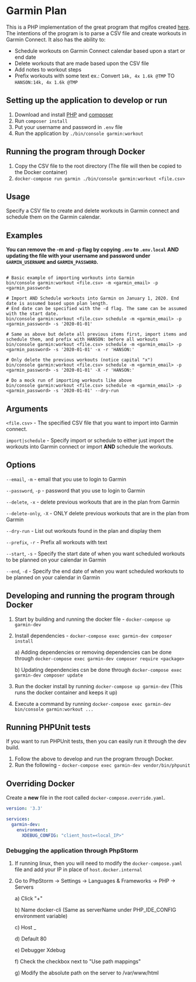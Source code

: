 # Garmin Plan
This is a PHP implementation of the great program that mgifos created [here](https://github.com/mgifos/quick-plan). 
The intentions of the program is to parse a CSV file and create workouts in Garmin Connect.
It also has the ability to:
 - Schedule workouts on Garmin Connect calendar based upon a start or end date
 - Delete workouts that are made based upon the CSV file
 - Add notes to workout steps
 - Prefix workouts with some text ex.: Convert `14k, 4x 1.6k @TMP` TO `HANSON:14k, 4x 1.6k @TMP`

## Setting up the application to develop or run
1) Download and install [PHP](https://www.php.net/) and [composer](https://getcomposer.org/)
2) Run `composer install`
3) Put your username and password in `.env` file
4) Run the application by `./bin/console garmin:workout`

## Running the program through Docker
1) Copy the CSV file to the root directory (The file will then be copied to the Docker container)
2) `docker-compose run garmin ./bin/console garmin:workout <file.csv>`

## Usage

Specify a CSV file to create and delete workouts in Garmin connect and schedule them on the Garmin calendar.

## Examples

**You can remove the -m and -p flag by copying `.env` to `.env.local` AND updating the file with your username and password under 
`GARMIN_USERNAME` and `GARMIN_PASSWORD`.**

```shell

# Basic example of importing workouts into Garmin
bin/console garmin:workout <file.csv> -m <garmin_email> -p <garmin_password>

# Import AND Schedule workouts into Garmin on January 1, 2020. End date is assumed based upon plan length.
# End date can be specified with the -d flag. The same can be assumed with the start date.
bin/console garmin:workout <file.csv> schedule -m <garmin_email> -p <garmin_password> -s '2020-01-01'

# Same as above but delete all previous items first, import items and schedule them, and prefix with HANSON: before all workouts
bin/console garmin:workout <file.csv> schedule -m <garmin_email> -p <garmin_password> -s '2020-01-01' -x -r 'HANSON:'

# Only delete the previous workouts (notice capital "x")
bin/console garmin:workout <file.csv> schedule -m <garmin_email> -p <garmin_password> -s '2020-01-01' -X -r 'HANSON:'

# Do a mock run of importing workouts like above
bin/console garmin:workout <file.csv> schedule -m <garmin_email> -p <garmin_password> -s '2020-01-01' --dry-run
```

## Arguments

`<file.csv>` - The specified CSV file that you want to import into Garmin connect.

`import|schedule` - Specify import or schedule to either just import the workouts into Garmin connect 
or import **AND** schedule the workouts.

## Options

`--email`, `-m` - email that you use to login to Garmin

`--password`, `-p` - password that you use to login to Garmin

`--delete`, `-x` - delete previous workouts that are in the plan from Garmin

`--delete-only`, `-X` - ONLY delete previous workouts that are in the plan from Garmin

`--dry-run` - List out workouts found in the plan and display them

`--prefix`, `-r` - Prefix all workouts with text

`--start`, `-s` - Specify the start date of when you want scheduled workouts to be planned on your calendar in Garmin

`--end`, `-d` - Specify the end date of when you want scheduled workouts to be planned on your calendar in Garmin

## Developing and running the program through Docker
1) Start by building and running the docker file - `docker-compose up garmin-dev`
1) Install dependencies - `docker-compose exec garmin-dev composer install`
   
    a) Adding dependencies or removing dependencies can be done through `docker-compose exec garmin-dev composer require <package>`
    
    b) Updating dependencies csn be done through `docker-compose exec garmin-dev composer update`

2) Run the docker install by running `docker-compose up garmin-dev` (This runs the docker container and keeps it up)
3) Execute a command by running `docker-compose exec garmin-dev bin/console garmin:workout ...`

## Running PHPUnit tests

If you want to run PHPUnit tests, then you can easily run it through the dev build.

1) Follow the above to develop and run the program through Docker.
2) Run the following - `docker-compose exec garmin-dev vendor/bin/phpunit`

## Overriding Docker

Create a **new** file in the root called `docker-compose.override.yaml`.

```yaml
version: '3.3'

services:
  garmin-dev:
    environment:
      XDEBUG_CONFIG: "client_host=<local_IP>"
```
### Debugging the application through PhpStorm
1) If running linux, then you will need to modify the `docker-compose.yaml` file and add your IP in place of `host.docker.internal`
2) Go to PhpStorm -> Settings -> Languages & Frameworks -> PHP -> Servers
   
   a) Click "+"
   
   b) Name docker-cli (Same as serverName under PHP_IDE_CONFIG environment variable)
   
   c) Host _
   
   d) Default 80
   
   e) Debugger Xdebug
   
   f) Check the checkbox next to "Use path mappings"
   
   g) Modify the absolute path on the server to /var/www/html
